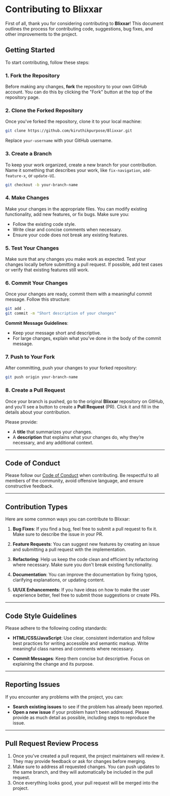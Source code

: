 # Contributing to Blixxar

First of all, thank you for considering contributing to **Blixxar**! This document outlines the process for contributing code, suggestions, bug fixes, and other improvements to the project.

## Getting Started

To start contributing, follow these steps:

### 1. Fork the Repository

Before making any changes, **fork** the repository to your own GitHub account. You can do this by clicking the "Fork" button at the top of the repository page.

### 2. Clone the Forked Repository

Once you've forked the repository, clone it to your local machine:

```bash
git clone https://github.com/kiruthikpurpose/Blixxar.git
```

Replace `your-username` with your GitHub username.

### 3. Create a Branch

To keep your work organized, create a new branch for your contribution. Name it something that describes your work, like `fix-navigation`, `add-feature-x`, or `update-UI`.

```bash
git checkout -b your-branch-name
```

### 4. Make Changes

Make your changes in the appropriate files. You can modify existing functionality, add new features, or fix bugs. Make sure you:
- Follow the existing code style.
- Write clear and concise comments when necessary.
- Ensure your code does not break any existing features.

### 5. Test Your Changes

Make sure that any changes you make work as expected. Test your changes locally before submitting a pull request. If possible, add test cases or verify that existing features still work.

### 6. Commit Your Changes

Once your changes are ready, commit them with a meaningful commit message. Follow this structure:

```bash
git add .
git commit -m "Short description of your changes"
```

**Commit Message Guidelines**:
- Keep your message short and descriptive.
- For large changes, explain what you've done in the body of the commit message.

### 7. Push to Your Fork

After committing, push your changes to your forked repository:

```bash
git push origin your-branch-name
```

### 8. Create a Pull Request

Once your branch is pushed, go to the original **Blixxar** repository on GitHub, and you'll see a button to create a **Pull Request** (PR). Click it and fill in the details about your contribution. 

Please provide:
- A **title** that summarizes your changes.
- A **description** that explains what your changes do, why they’re necessary, and any additional context.

---

## Code of Conduct

Please follow our [Code of Conduct](CODE_OF_CONDUCT.md) when contributing. Be respectful to all members of the community, avoid offensive language, and ensure constructive feedback.

---

## Contribution Types

Here are some common ways you can contribute to Blixxar:

1. **Bug Fixes**: If you find a bug, feel free to submit a pull request to fix it. Make sure to describe the issue in your PR.
   
2. **Feature Requests**: You can suggest new features by creating an issue and submitting a pull request with the implementation.

3. **Refactoring**: Help us keep the code clean and efficient by refactoring where necessary. Make sure you don't break existing functionality.

4. **Documentation**: You can improve the documentation by fixing typos, clarifying explanations, or updating content.

5. **UI/UX Enhancements**: If you have ideas on how to make the user experience better, feel free to submit those suggestions or create PRs.

---

## Code Style Guidelines

Please adhere to the following coding standards:

- **HTML/CSS/JavaScript**: Use clear, consistent indentation and follow best practices for writing accessible and semantic markup. Write meaningful class names and comments where necessary.
  
- **Commit Messages**: Keep them concise but descriptive. Focus on explaining the change and its purpose.

---

## Reporting Issues

If you encounter any problems with the project, you can:
- **Search existing issues** to see if the problem has already been reported.
- **Open a new issue** if your problem hasn’t been addressed. Please provide as much detail as possible, including steps to reproduce the issue.

---

## Pull Request Review Process

1. Once you've created a pull request, the project maintainers will review it. They may provide feedback or ask for changes before merging.
2. Make sure to address all requested changes. You can push updates to the same branch, and they will automatically be included in the pull request.
3. Once everything looks good, your pull request will be merged into the project.
